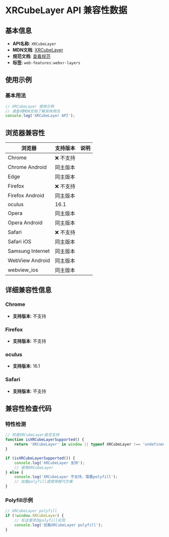 # XRCubeLayer API 兼容性数据

## 基本信息

- **API名称**: `XRCubeLayer`
- **MDN文档**: [XRCubeLayer](https://developer.mozilla.org/docs/Web/API/XRCubeLayer)
- **规范文档**: [查看规范](https://immersive-web.github.io/layers/#xcubelayertype)
- **标签**: `web-features:webxr-layers`

## 使用示例

### 基本用法

```javascript
// XRCubeLayer 使用示例
// 请查阅MDN文档了解具体用法
console.log('XRCubeLayer API');
```

## 浏览器兼容性

| 浏览器 | 支持版本 | 说明 |
|--------|----------|------|
| Chrome | ❌ 不支持 |  |
| Chrome Android | 同主版本 |  |
| Edge | 同主版本 |  |
| Firefox | ❌ 不支持 |  |
| Firefox Android | 同主版本 |  |
| oculus | 16.1 |  |
| Opera | 同主版本 |  |
| Opera Android | 同主版本 |  |
| Safari | ❌ 不支持 |  |
| Safari iOS | 同主版本 |  |
| Samsung Internet | 同主版本 |  |
| WebView Android | 同主版本 |  |
| webview_ios | 同主版本 |  |

## 详细兼容性信息

### Chrome

- **支持版本**: 不支持

### Firefox

- **支持版本**: 不支持

### oculus

- **支持版本**: 16.1

### Safari

- **支持版本**: 不支持

## 兼容性检查代码

### 特性检测

```javascript
// 检查XRCubeLayer是否支持
function isXRCubeLayerSupported() {
    return 'XRCubeLayer' in window || typeof XRCubeLayer !== 'undefined';
}

if (isXRCubeLayerSupported()) {
    console.log('XRCubeLayer 支持');
    // 使用XRCubeLayer
} else {
    console.log('XRCubeLayer 不支持，需要polyfill');
    // 加载polyfill或使用替代方案
}
```

### Polyfill示例

```javascript
// XRCubeLayer polyfill
if (!window.XRCubeLayer) {
    // 在这里添加polyfill实现
    console.log('加载XRCubeLayer polyfill');
}
```

